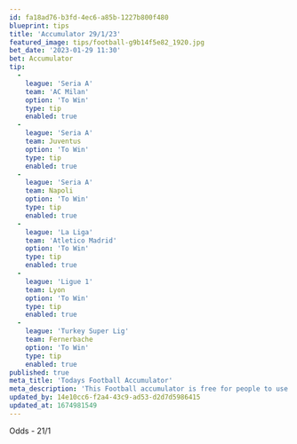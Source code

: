 ```yaml
---
id: fa18ad76-b3fd-4ec6-a85b-1227b800f480
blueprint: tips
title: 'Accumulator 29/1/23'
featured_image: tips/football-g9b14f5e82_1920.jpg
bet_date: '2023-01-29 11:30'
bet: Accumulator
tip:
  -
    league: 'Seria A'
    team: 'AC Milan'
    option: 'To Win'
    type: tip
    enabled: true
  -
    league: 'Seria A'
    team: Juventus
    option: 'To Win'
    type: tip
    enabled: true
  -
    league: 'Seria A'
    team: Napoli
    option: 'To Win'
    type: tip
    enabled: true
  -
    league: 'La Liga'
    team: 'Atletico Madrid'
    option: 'To Win'
    type: tip
    enabled: true
  -
    league: 'Ligue 1'
    team: Lyon
    option: 'To Win'
    type: tip
    enabled: true
  -
    league: 'Turkey Super Lig'
    team: Fernerbache
    option: 'To Win'
    type: tip
    enabled: true
published: true
meta_title: 'Todays Football Accumulator'
meta_description: 'This Football accumulator is free for people to use who are looking for Football tips. UK football tips daily'
updated_by: 14e10cc6-f2a4-43c9-ad53-d2d7d5986415
updated_at: 1674981549
---
```

Odds - 21/1